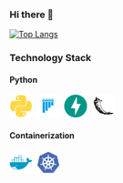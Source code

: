 ### Hi there 👋
[![Top Langs](https://github-readme-stats.vercel.app/api/top-langs/?username=ohiliazov&layout=compact&theme=vision-friendly-dark)](https://github.com/anuraghazra/github-readme-stats)

### Technology Stack

#### Python
<p>
<img src="https://github.com/devicons/devicon/blob/master/icons/python/python-plain.svg" title="Python" **alt="Python" width="40" height="40"/>&nbsp;
<img src="https://github.com/devicons/devicon/blob/master/icons/pytest/pytest-plain.svg" title="Pytest" **alt="Pytest" width="40" height="40"/>&nbsp;
<img src="https://github.com/devicons/devicon/blob/master/icons/fastapi/fastapi-plain.svg" title="FastAPI" **alt="FastAPI" width="40" height="40"/>&nbsp;
<img src="https://github.com/devicons/devicon/blob/master/icons/flask/flask-original.svg" title="Flask" **alt="Flask" width="40" height="40"/>&nbsp;
</p>

#### Containerization
<img src="https://github.com/devicons/devicon/blob/master/icons/docker/docker-plain.svg" title="Docker" alt="Docker" width="40" height="40"/>&nbsp;
<img src="https://github.com/devicons/devicon/blob/master/icons/kubernetes/kubernetes-plain.svg" title="Kubernetes" alt="Kubernetes" width="40" height="40"/>&nbsp;

<!--
**ohiliazov/ohiliazov** is a ✨ _special_ ✨ repository because its `README.md` (this file) appears on your GitHub profile.

Here are some ideas to get you started:

- 🔭 I’m currently working on ...
- 🌱 I’m currently learning ...
- 👯 I’m looking to collaborate on ...
- 🤔 I’m looking for help with ...
- 💬 Ask me about ...
- 📫 How to reach me: ...
- 😄 Pronouns: ...
- ⚡ Fun fact: ...
-->
